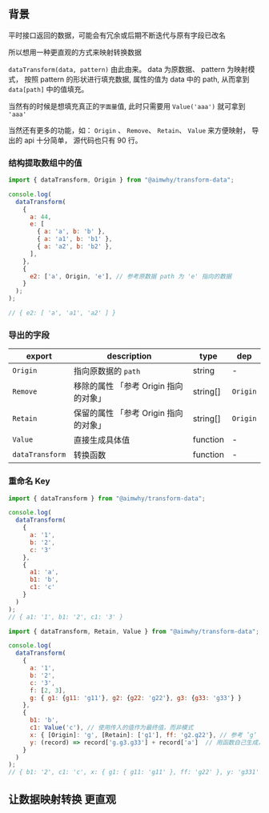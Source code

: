 ## 背景
平时接口返回的数据，可能会有冗余或后期不断迭代与原有字段已改名

所以想用一种更直观的方式来映射转换数据

`dataTransform(data, pattern)` 由此由来。 data 为原数据、 pattern 为映射模式，
按照 pattern 的形状进行填充数据, 属性的值为 data 中的 path, 从而拿到 `data[path]` 中的值填充。

当然有的时候是想填充真正的`字面量`值, 此时只需要用 `Value('aaa')` 就可拿到 `'aaa'` 

当然还有更多的功能，如： `Origin` 、 `Remove`、 `Retain`、 `Value` 来方便映射，
导出的 api 十分简单， 源代码也只有 90 行。

### 结构提取数组中的值

```JavaScript
import { dataTransform, Origin } from "@aimwhy/transform-data";

console.log(
  dataTransform(
    {
      a: 44,
      e: [
        { a: 'a', b: 'b' },
        { a: 'a1', b: 'b1' },
        { a: 'a2', b: 'b2' },
      ],
    },
    {
      e2: ['a', Origin, 'e'], // 参考原数据 path 为 'e' 指向的数据
    }
  );
);

// { e2: [ 'a', 'a1', 'a2' ] }
```

### 导出的字段

| export               | description |  type |  dep |
| ------------------- | ----------- | -------- | -----|
| `Origin`    | 指向原数据的 `path` | string | -  |
| `Remove`    | 移除的属性 「参考 Origin 指向的对象」 | string[]  | `Origin` |
| `Retain`    | 保留的属性 「参考 Origin 指向的对象」 | string[]  | `Origin` |
| `Value`     | 直接生成具体值 | function |  - |
| `dataTransform` | 转换函数  | function |  - |

### 重命名 Key

```JavaScript
import { dataTransform } from "@aimwhy/transform-data";

console.log(
  dataTransform(
    {
      a: '1',
      b: '2',
      c: '3'
    },
    {
      a1: 'a',
      b1: 'b',
      c1: 'c'
    }
  )
);
// { a1: '1', b1: '2', c1: '3' }
```

```JavaScript
import { dataTransform, Retain, Value } from "@aimwhy/transform-data";

console.log(
  dataTransform(
    {
      a: '1',
      b: '2',
      c: '3',
      f: [2, 3],
      g: { g1: {g11: 'g11'}, g2: {g22: 'g22'}, g3: {g33: 'g33'} }
    },
    {
      b1: 'b',
      c1: Value('c'), // 使用传入的值作为最终值，而非模式
      x: { [Origin]: 'g', [Retain]: ['g1'], ff: 'g2.g22'}, // 参考 ’g‘ 指向的数据生成
      y: (record) => record['g.g3.g33'] + record['a']  // 用函数自己生成，record 为原数据各层 path 的记录
    }
  )
);
// { b1: '2', c1: 'c', x: { g1: { g11: 'g11' }, ff: 'g22' }, y: 'g331' }
```

## 让数据映射转换 更直观